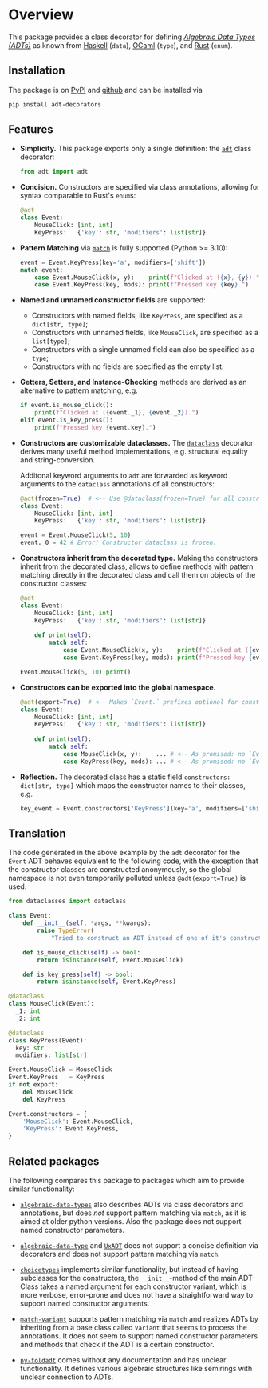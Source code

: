 # Overview

This package provides a class decorator for defining
*[Algebraic Data Types (ADTs)](https://en.wikipedia.org/wiki/Algebraic_data_type)* as known from
[Haskell](https://wiki.haskell.org/Algebraic_data_type) (`data`),
[OCaml](https://cs3110.github.io/textbook/chapters/data/algebraic_data_types.html) (`type`), and
[Rust](https://doc.rust-lang.org/book/ch06-01-defining-an-enum.html) (`enum`).

[//]: # (INSTALL_BEGIN)
## Installation

The package is on [PyPI](https://pypi.org/project/adt-decorators/)
and [github](https://github.com/m0rphism/adt-decorators)
and can be installed via
```bash
pip install adt-decorators
```
[//]: # (INSTALL_END)

## Features

- **Simplicity.** This package exports only a single definition: the
  [`adt`](../reference/#adt.adt) class decorator:
  ```python
  from adt import adt
  ```

- **Concision.** Constructors are specified via class annotations,
  allowing for syntax comparable to Rust's `enum`s:
  ```python
  @adt
  class Event:
      MouseClick: [int, int]
      KeyPress:   {'key': str, 'modifiers': list[str]}
  ```

- **Pattern Matching** via [`match`](https://peps.python.org/pep-0636/) is fully supported (Python >= 3.10):
  ```python
  event = Event.KeyPress(key='a', modifiers=['shift'])
  match event:
      case Event.MouseClick(x, y):    print(f"Clicked at ({x}, {y}).")
      case Event.KeyPress(key, mods): print(f"Pressed key {key}.")
  ```

-   **Named and unnamed constructor fields** are supported:

    - Constructors with named fields, like `KeyPress`, are specified as a `dict[str, type]`;
    - Constructors with unnamed fields, like `MouseClick`,  are specified as a `list[type]`;
    - Constructors with a single unnamed field can also be specified as a `type`;
    - Constructors with no fields are specified as the empty list.

- **Getters, Setters, and Instance-Checking** methods are derived as an alternative to pattern matching, e.g.
  ```python
  if event.is_mouse_click():
      print(f"Clicked at ({event._1}, {event._2}).")
  elif event.is_key_press():
      print(f"Pressed key {event.key}.")
  ```

-   **Constructors are customizable dataclasses.**
    The [`dataclass`](https://docs.python.org/3/library/dataclasses.html)
    decorator derives many useful method implementations,
    e.g. structural equality and string-conversion.

    Additonal keyword arguments to `adt` are forwarded as keyword
    arguments to the `dataclass` annotations of all constructors:
    ```python
    @adt(frozen=True)  # <-- Use @dataclass(frozen=True) for all constructors.
    class Event:
        MouseClick: [int, int]
        KeyPress:   {'key': str, 'modifiers': list[str]}

    event = Event.MouseClick(5, 10)
    event._0 = 42 # Error! Constructor dataclass is frozen. 
    ```

- **Constructors inherit from the decorated type.**
  Making the constructors inherit from the decorated class, allows to
  define methods with pattern matching directly in the decorated class
  and call them on objects of the constructor classes:
  ```python
  @adt
  class Event:
      MouseClick: [int, int]
      KeyPress:   {'key': str, 'modifiers': list[str]}
      
      def print(self):
          match self:
              case Event.MouseClick(x, y):    print(f"Clicked at ({event._1}, {event._2}).")
              case Event.KeyPress(key, mods): print(f"Pressed key {event.key}.")

  Event.MouseClick(5, 10).print()
  ```

- **Constructors can be exported into the global namespace.**
  ```python
  @adt(export=True)  # <-- Makes `Event.` prefixes optional for constructors.
  class Event:
      MouseClick: [int, int]
      KeyPress:   {'key': str, 'modifiers': list[str]}
      
      def print(self):
          match self:
              case MouseClick(x, y):    ... # <-- As promised: no `Event.MouseClick`!
              case KeyPress(key, mods): ... # <-- As promised: no `Event.KeyPress`!
  ```

- **Reflection.**
  The decorated class has a static field `constructors: dict[str, type]`
  which maps the constructor names to their classes, e.g.
  ```python
  key_event = Event.constructors['KeyPress'](key='a', modifiers=['shift'])
  ```


## Translation

The code generated in the above example by the `adt` decorator for the
`Event` ADT behaves equivalent to the following code, with the
exception that the constructor classes are constructed anonymously, so
the global namespace is not even temporarily polluted unless
`@adt(export=True)` is used.

```python
from dataclasses import dataclass

class Event:
    def __init__(self, *args, **kwargs):
        raise TypeError(
            "Tried to construct an ADT instead of one of it's constructors.")

    def is_mouse_click(self) -> bool:
        return isinstance(self, Event.MouseClick)

    def is_key_press(self) -> bool:
        return isinstance(self, Event.KeyPress)

@dataclass
class MouseClick(Event):
  _1: int
  _2: int

@dataclass
class KeyPress(Event):
  key: str
  modifiers: list[str]

Event.MouseClick = MouseClick
Event.KeyPress   = KeyPress
if not export:
    del MouseClick
    del KeyPress

Event.constructors = {
    'MouseClick': Event.MouseClick,
    'KeyPress': Event.KeyPress,
}
```

## Related packages

The following compares this package to packages which aim to provide similar functionality:

- [`algebraic-data-types`](https://pypi.org/project/algebraic-data-types/)
  also describes ADTs via class decorators and
  annotations, but does *not* support pattern matching via `match`, as it is aimed
  at older python versions. Also the package does not support named
  constructor parameters.

- [`algebraic-data-type`](https://pypi.org/project/algebraic-data-type/) and
  [`UxADT`](https://pypi.org/project/UxADT/)
  does not support a concise definition via decorators and does not
  support pattern matching via `match`.

- [`choicetypes`](https://pypi.org/project/choicetypes/) implements
  similar functionality, but instead of having subclasses for the constructors,
  the `__init__`-method of the main ADT-Class takes a named argument
  for each constructor variant, which is more verbose, error-prone and
  does not have a straightforward way to support named constructor arguments.

- [`match-variant`](https://pypi.org/project/match-variant/) supports
  pattern matching via `match` and realizes ADTs by inheriting from a
  base class called `Variant` that seems to process the annotations.
  It does not seem to support named constructor parameters and
  methods that check if the ADT is a certain constructor.

- [`py-foldadt`](https://pypi.org/project/py-foldadt/) comes without
  any documentation and has unclear functionality. It defines various
  algebraic structures like semirings with unclear connection to ADTs.
